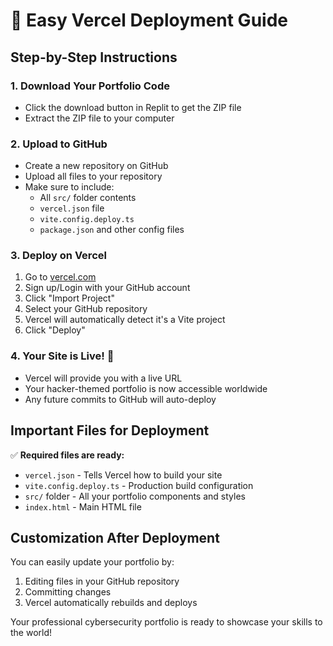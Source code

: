 # 🚀 Easy Vercel Deployment Guide

## Step-by-Step Instructions

### 1. Download Your Portfolio Code
- Click the download button in Replit to get the ZIP file
- Extract the ZIP file to your computer

### 2. Upload to GitHub
- Create a new repository on GitHub
- Upload all files to your repository
- Make sure to include:
  - All `src/` folder contents
  - `vercel.json` file
  - `vite.config.deploy.ts`
  - `package.json` and other config files

### 3. Deploy on Vercel
1. Go to [vercel.com](https://vercel.com)
2. Sign up/Login with your GitHub account
3. Click "Import Project"
4. Select your GitHub repository
5. Vercel will automatically detect it's a Vite project
6. Click "Deploy"

### 4. Your Site is Live! 🎉
- Vercel will provide you with a live URL
- Your hacker-themed portfolio is now accessible worldwide
- Any future commits to GitHub will auto-deploy

## Important Files for Deployment

✅ **Required files are ready:**
- `vercel.json` - Tells Vercel how to build your site
- `vite.config.deploy.ts` - Production build configuration
- `src/` folder - All your portfolio components and styles
- `index.html` - Main HTML file

## Customization After Deployment

You can easily update your portfolio by:
1. Editing files in your GitHub repository
2. Committing changes
3. Vercel automatically rebuilds and deploys

Your professional cybersecurity portfolio is ready to showcase your skills to the world!